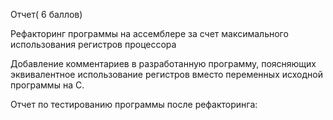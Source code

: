 Отчет( 6 баллов)

Рефакторинг программы на ассемблере за счет максимального использования регистров процессора

Добавление комментариев в разработанную программу, поясняющих эквивалентное использование регистров вместо переменных исходной программы на C.

Отчет по тестированию программы после рефакторинга:
